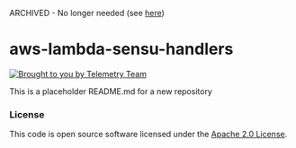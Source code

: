 ARCHIVED - No longer needed (see [here](https://github.com/hmrc/aws-ami-sensu-base/blob/master/files/sensu/sensu-update-handlers.sh))

# aws-lambda-sensu-handlers

[![Brought to you by Telemetry Team](https://img.shields.io/badge/MDTP-Telemetry-40D9C0?style=flat&labelColor=000000&logo=gov.uk)](https://confluence.tools.tax.service.gov.uk/display/TEL/Telemetry)

This is a placeholder README.md for a new repository

### License

This code is open source software licensed under the [Apache 2.0 License]("http://www.apache.org/licenses/LICENSE-2.0.html").
